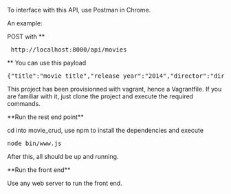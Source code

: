   <p>To interface with this API, use Postman in Chrome.</p>
  <p>An example:</p>
  POST with **<pre> http://localhost:8000/api/movies </pre>**
  You can use this payload <pre>{"title":"movie title","release_year":"2014","director":"director_name","genre":"movie genre"} </pre>
  <p>This project has been provisionned with vagrant, hence a Vagrantfile. If you are familiar with it, just clone the project and execute the required commands.</p>
  **Run the rest end point**
  <p>cd into movie_crud, use npm to install the dependencies  and execute <pre>node bin/www.js</pre></p>
  <p>After this, all should be up and running.</p>
  **Run the front end**
  <p>Use any web server to run the front end.</p>
  

